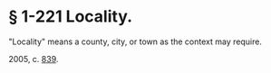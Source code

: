 # § 1-221 Locality.

<p>"Locality" means a county, city, or town as the context may require.</p><p>2005, c. <a href='http://lis.virginia.gov/cgi-bin/legp604.exe?051+ful+CHAP0839'>839</a>.</p>